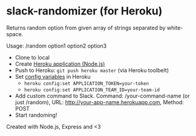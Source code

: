 # slack-randomizer (for Heroku)

Returns random option from given array of strings separated by white-space.

Usage: /random option1 option2 option3

  * Clone to local
  * Create [Heroku application (Node.js)](https://devcenter.heroku.com/articles/getting-started-with-nodejs)
  * Push to Heroku: `git push heroku master` (via Heroku toolbelt)
  * Set [config variables](https://devcenter.heroku.com/articles/config-vars) in Heroku
    * `heroku config:set APPLICATION_TOKEN=your-token`
    * `heroku config:set APPLICATION_TEAM_ID=your-team-id`
  * Add custom command to Slack. Command: /your-command-name (or just /random), URL: http://your-app-name.herokuapp.com, Method: POST
  * Start randoming!

Created with Node.js, Express and <3
